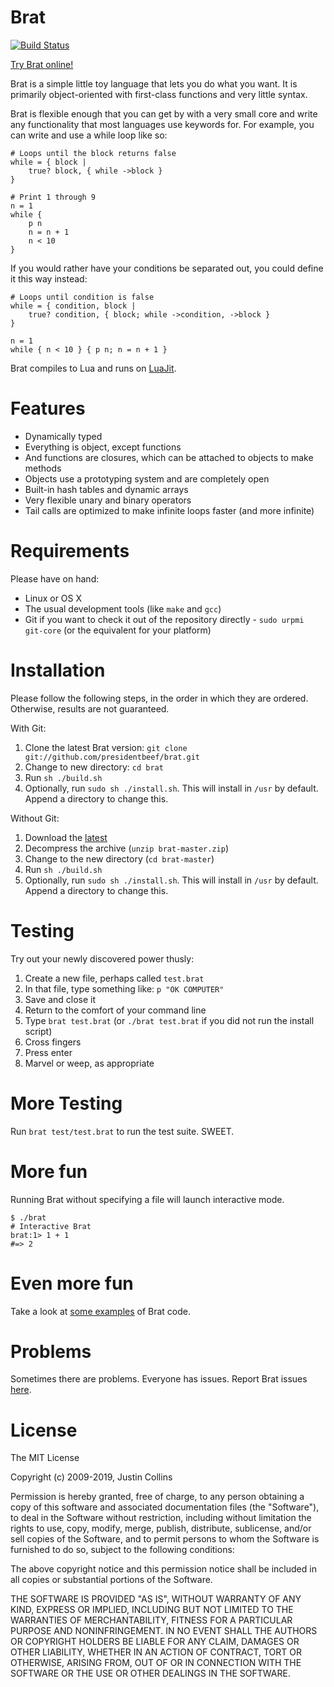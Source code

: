 # Brat

[![Build Status](https://travis-ci.org/presidentbeef/brat.svg?branch=master)](https://travis-ci.org/presidentbeef/brat)

[Try Brat online!](http://try.brat-lang.org/)

Brat is a simple little toy language that lets you do what you want. It is primarily object-oriented with first-class functions and very little syntax.

Brat is flexible enough that you can get by with a very small core and write any functionality that most languages use keywords for. For example, you can write and use a while loop like so:

    # Loops until the block returns false
    while = { block |
        true? block, { while ->block }
    }

    # Print 1 through 9
    n = 1
    while {
        p n
        n = n + 1
        n < 10
    }

If you would rather have your conditions be separated out, you could define it this way instead:

    # Loops until condition is false
    while = { condition, block |
        true? condition, { block; while ->condition, ->block }
    }

    n = 1
    while { n < 10 } { p n; n = n + 1 }

Brat compiles to Lua and runs on [LuaJit](http://luajit.org/).

# Features

* Dynamically typed
* Everything is object, except functions
* And functions are closures, which can be attached to objects to make methods
* Objects use a prototyping system and are completely open
* Built-in hash tables and dynamic arrays
* Very flexible unary and binary operators
* Tail calls are optimized to make infinite loops faster (and more infinite)

# Requirements

Please have on hand:

* Linux or OS X
* The usual development tools (like `make` and `gcc`)
* Git if you want to check it out of the repository directly - `sudo urpmi git-core` (or the equivalent for your platform)

# Installation

Please follow the following steps, in the order in which they are ordered. Otherwise, results are not guaranteed.

With Git:

   1. Clone the latest Brat version: `git clone git://github.com/presidentbeef/brat.git`
   2. Change to new directory: `cd brat`
   3. Run `sh ./build.sh`
   4. Optionally, run `sudo sh ./install.sh`. This will install in `/usr` by default. Append a directory to change this.


Without Git:

   1. Download the [latest](https://github.com/presidentbeef/brat/archive/master.zip)
   2. Decompress the archive (`unzip brat-master.zip`)
   3. Change to the new directory (`cd brat-master`)
   3. Run `sh ./build.sh`
   4. Optionally, run `sudo sh ./install.sh`. This will install in `/usr` by default. Append a directory to change this.

# Testing

Try out your newly discovered power thusly:

   1. Create a new file, perhaps called `test.brat`
   2. In that file, type something like: `p "OK COMPUTER"`
   3. Save and close it
   4. Return to the comfort of your command line
   5. Type `brat test.brat` (or `./brat test.brat` if you did not run the install script)
   6. Cross fingers
   7. Press enter
   8. Marvel or weep, as appropriate

# More Testing

Run `brat test/test.brat` to run the test suite. SWEET.

# More fun

Running Brat without specifying a file will launch interactive mode.

    $ ./brat
    # Interactive Brat
    brat:1> 1 + 1
    #=> 2

# Even more fun

Take a look at [some examples](http://brat-lang.org/examples.html) of Brat code.

# Problems

Sometimes there are problems. Everyone has issues. Report Brat issues [here](https://github.com/presidentbeef/brat/issues).

# License

The MIT License

Copyright (c) 2009-2019, Justin Collins

Permission is hereby granted, free of charge, to any person obtaining a copy
of this software and associated documentation files (the "Software"), to deal
in the Software without restriction, including without limitation the rights
to use, copy, modify, merge, publish, distribute, sublicense, and/or sell
copies of the Software, and to permit persons to whom the Software is
furnished to do so, subject to the following conditions:

The above copyright notice and this permission notice shall be included in
all copies or substantial portions of the Software.

THE SOFTWARE IS PROVIDED "AS IS", WITHOUT WARRANTY OF ANY KIND, EXPRESS OR
IMPLIED, INCLUDING BUT NOT LIMITED TO THE WARRANTIES OF MERCHANTABILITY,
FITNESS FOR A PARTICULAR PURPOSE AND NONINFRINGEMENT. IN NO EVENT SHALL THE
AUTHORS OR COPYRIGHT HOLDERS BE LIABLE FOR ANY CLAIM, DAMAGES OR OTHER
LIABILITY, WHETHER IN AN ACTION OF CONTRACT, TORT OR OTHERWISE, ARISING FROM,
OUT OF OR IN CONNECTION WITH THE SOFTWARE OR THE USE OR OTHER DEALINGS IN
THE SOFTWARE.
